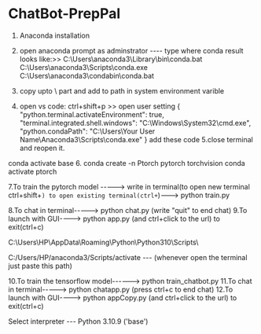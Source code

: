 # ChatBot-PrepPal


1. Anaconda installation
2. open anaconda prompt as adminstrator ---- type where conda
result looks like:>> 
C:\Users\anaconda3\Library\bin\conda.bat
C:\Users\anaconda3\Scripts\conda.exe
C:\Users\anaconda3\condabin\conda.bat

3. copy upto \ part and add to path in system environment varible

4. open vs code: ctrl+shift+p >> open user setting
{ "python.terminal.activateEnvironment": true,
"terminal.integrated.shell.windows": "C:\\Windows\\System32\\cmd.exe",
"python.condaPath": "C:\\Users\\Your User Name\\Anaconda3\\Scripts\\conda.exe" } add these code
5.close terminal and reopen it.

conda activate base
6. conda create -n Ptorch pytorch torchvision
   conda activate ptorch

7.To train the pytorch model -----> 
write in terminal(to open new terminal ctrl+shift+`) to open existing terminal(ctrl+`)---> python train.py

8.To chat in terminal-----> python chat.py (write "quit" to end chat)
9.To launch with GUI----> python app.py (and ctrl+click to the url) to exit(ctrl+c) 





C:\Users\HP\AppData\Roaming\Python\Python310\Scripts\


C:/Users/HP/anaconda3/Scripts/activate --- (whenever open the terminal just paste this path)


10.To train the tensorflow model------> python train_chatbot.py
11.To chat in terminal-----> python chatapp.py (press ctrl+c to end chat)
12.To launch with GUI----> python appCopy.py (and ctrl+click to the url) to exit(ctrl+c) 




Select interpreter --- Python 3.10.9 ('base') 


